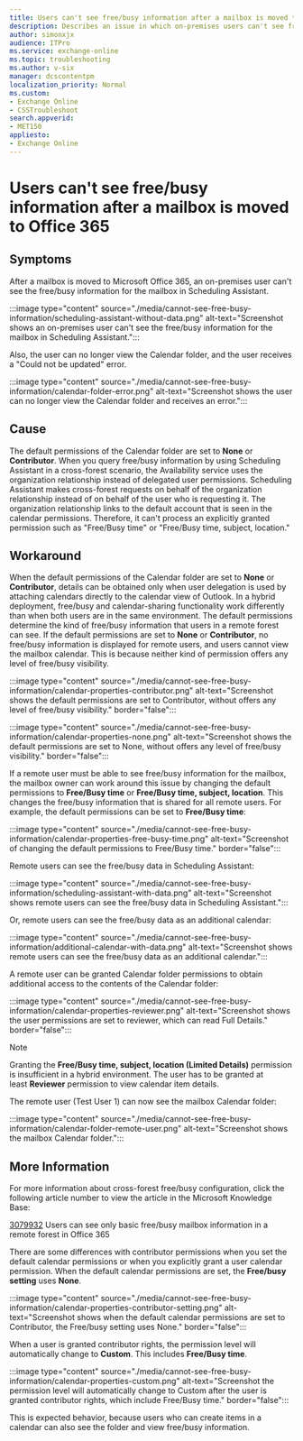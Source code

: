 ```yaml
---
title: Users can't see free/busy information after a mailbox is moved to Office 365
description: Describes an issue in which on-premises users can't see free/busy information for a mailbox that is moved to Office 365. Provides a workaround.
author: simonxjx
audience: ITPro
ms.service: exchange-online
ms.topic: troubleshooting
ms.author: v-six
manager: dcscontentpm
localization_priority: Normal
ms.custom: 
- Exchange Online
- CSSTroubleshoot
search.appverid: 
- MET150
appliesto:
- Exchange Online
---
```

# Users can't see free/busy information after a mailbox is moved to Office 365

## Symptoms

After a mailbox is moved to Microsoft Office 365, an on-premises user can't see the free/busy information for the mailbox in Scheduling Assistant.

:::image type="content" source="./media/cannot-see-free-busy-information/scheduling-assistant-without-data.png" alt-text="Screenshot shows an on-premises user can't see the free/busy information for the mailbox in Scheduling Assistant.":::

Also, the user can no longer view the Calendar folder, and the user receives a "Could not be updated" error.

:::image type="content" source="./media/cannot-see-free-busy-information/calendar-folder-error.png" alt-text="Screenshot shows the user can no longer view the Calendar folder and receives an error.":::

## Cause

The default permissions of the Calendar folder are set to **None** or **Contributor**. When you query free/busy information by using Scheduling Assistant in a cross-forest scenario, the Availability service uses the organization relationship instead of delegated user permissions. Scheduling Assistant makes cross-forest requests on behalf of the organization relationship instead of on behalf of the user who is requesting it. The organization relationship links to the default account that is seen in the calendar permissions. Therefore, it can't process an explicitly granted permission such as "Free/Busy time" or "Free/Busy time, subject, location."

## Workaround

When the default permissions of the Calendar folder are set to **None** or **Contributor**, details can be obtained only when user delegation is used by attaching calendars directly to the calendar view of Outlook. In a hybrid deployment, free/busy and calendar-sharing functionality work differently than when both users are in the same environment. The default permissions determine the kind of free/busy information that users in a remote forest can see. If the default permissions are set to **None** or **Contributor**, no free/busy information is displayed for remote users, and users cannot view the mailbox calendar. This is because neither kind of permission offers any level of free/busy visibility.

:::image type="content" source="./media/cannot-see-free-busy-information/calendar-properties-contributor.png" alt-text="Screenshot shows the default permissions are set to Contributor, without offers any level of free/busy visibility." border="false":::

:::image type="content" source="./media/cannot-see-free-busy-information/calendar-properties-none.png" alt-text="Screenshot shows the default permissions are set to None, without offers any level of free/busy visibility." border="false":::

If a remote user must be able to see free/busy information for the mailbox, the mailbox owner can work around this issue by changing the default permissions to **Free/Busy time** or **Free/Busy time, subject, location**. This changes the free/busy information that is shared for all remote users. For example, the default permissions can be set to **Free/Busy time**:

:::image type="content" source="./media/cannot-see-free-busy-information/calendar-properties-free-busy-time.png" alt-text="Screenshot of changing the default permissions to Free/Busy time." border="false":::

Remote users can see the free/busy data in Scheduling Assistant:

:::image type="content" source="./media/cannot-see-free-busy-information/scheduling-assistant-with-data.png" alt-text="Screenshot shows remote users can see the free/busy data in Scheduling Assistant.":::

Or, remote users can see the free/busy data as an additional calendar:

:::image type="content" source="./media/cannot-see-free-busy-information/additional-calendar-with-data.png" alt-text="Screenshot shows remote users can see the free/busy data as an additional calendar.":::

A remote user can be granted Calendar folder permissions to obtain additional access to the contents of the Calendar folder:

:::image type="content" source="./media/cannot-see-free-busy-information/calendar-properties-reviewer.png" alt-text="Screenshot shows the user permissions are set to reviewer, which can read Full Details." border="false":::

> [!NOTE]
> Granting the **Free/Busy time, subject, location (Limited Details)** permission is insufficient in a hybrid environment. The user has to be granted at least **Reviewer** permission to view calendar item details.

The remote user (Test User 1) can now see the mailbox Calendar folder:

:::image type="content" source="./media/cannot-see-free-busy-information/calendar-folder-remote-user.png" alt-text="Screenshot shows the mailbox Calendar folder.":::

## More Information

For more information about cross-forest free/busy configuration, click the following article number to view the article in the Microsoft Knowledge Base:

[3079932](https://support.microsoft.com/help/3079932) Users can see only basic free/busy mailbox information in a remote forest in Office 365

There are some differences with contributor permissions when you set the default calendar permissions or when you explicitly grant a user calendar permission. When the default calendar permissions are set, the **Free/busy setting** uses **None**.

:::image type="content" source="./media/cannot-see-free-busy-information/calendar-properties-contributor-setting.png" alt-text="Screenshot shows when the default calendar permissions are set to Contributor, the Free/busy setting uses None." border="false":::

When a user is granted contributor rights, the permission level will automatically change to **Custom**. This includes **Free/Busy time**.

:::image type="content" source="./media/cannot-see-free-busy-information/calendar-properties-custom.png" alt-text="Screenshot the permission level will automatically change to Custom after the user is granted contributor rights, which include Free/Busy time." border="false":::

This is expected behavior, because users who can create items in a calendar can also see the folder and view free/busy information.
